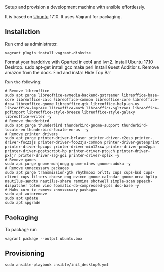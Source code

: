 Setup and provision a development machine with ansible effortlessly.

It is based on [Ubuntu](https://www.ubuntu.com/) 17.10. It uses Vagrant for packaging.

## Installation
Run cmd as administrator.

```
vagrant plugin install vagrant-disksize
```

Format your harddrive with Gparted in ext4 and lvm2.
Install Ubuntu 17.10 Desktop.
sudo apt-get install gcc make perl
Install Guest Additions.
Remove amazon from the dock.
Find and install Hide Top Bar

Run the following:
```
# Remove libreoffice
sudo apt purge libreoffice-avmedia-backend-gstreamer libreoffice-base-core libreoffice-calc libreoffice-common libreoffice-core libreoffice-draw libreoffice-gnome libreoffice-gtk libreoffice-help-en-us libreoffice-impress libreoffice-math libreoffice-ogltrans libreoffice-pdfimport libreoffice-style-breeze libreoffice-style-galaxy libreoffice-writer -y
# Remove thunderbird
sudo apt purge thunderbird thunderbird-gnome-support thunderbird-locale-en thunderbird-locale-en-us  -y
# Remove printer drivers
sudo apt purge printer-driver-brlaser printer-driver-c2esp printer-driver-foo2zjs printer-driver-foo2zjs-common printer-driver-gutenprint printer-driver-hpcups printer-driver-min12xxw printer-driver-pnm2ppa printer-driver-postscript-hp printer-driver-ptouch printer-driver-pxljr printer-driver-sag-gdi printer-driver-splix -y
# Remove games
sudo apt purge gnome-mahjongg gnome-mines gnome-sudoku -y
# Remove unnecessary packages
sudo apt purge transmission-gtk rhythmbox brltty cups cups-bsd cups-client cups-filters cheese eog evince gnome-calendar gnome-orca hplip nautilus-sendto nautilus-share remmina shotwell simple-scan speech-dispatcher totem vino foomatic-db-compressed-ppds doc-base -y
# Make sure to remove unnecessary packages
sudo apt autoremove
sudo apt update
sudo apt upgrade
```

## Packaging
To package run
```
vagrant package --output ubuntu.box
```

## Provisioning

```
sudo ansible-playbook ansible/init_desktop0.yml
```